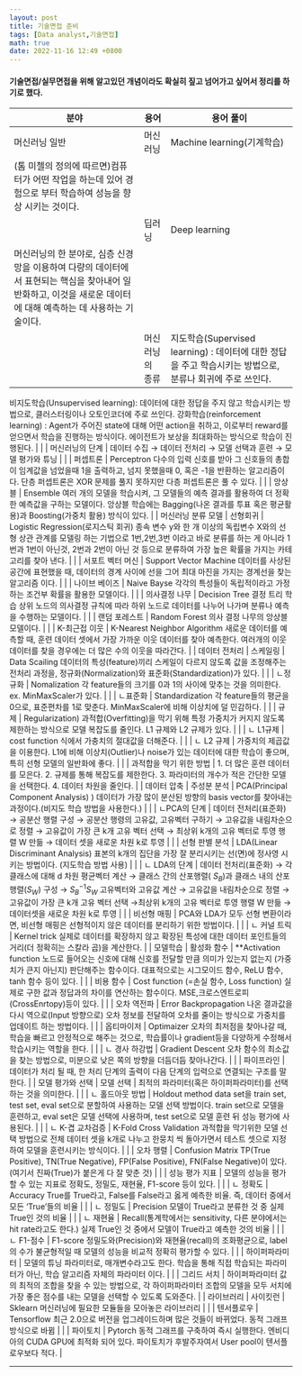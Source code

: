 ```yaml
---
layout: post
title: 기술면접 준비
tags: [Data analyst,기술면접]
math: true
date: 2022-11-16 12:49 +0800
---
```



#### 기술면접/실무면접을 위해 알고있던 개념이라도 확실히 짚고 넘어가고 싶어서 정리를 하기로 했다. 

| 분야 | 용어 | 용어 풀이 |
| --- | --- | --- |
| 머신러닝 일반 | 머신러닝 | ​Machine learning(기계학습)
(톰 미첼의 정의에 따르면)컴퓨터가 어떤 작업을 하는데 있어 경험으로 부터 학습하여 성능을 향상 시키는 것이다. |
|  | ​딥러닝 | Deep learning
머신러닝의 한 분야로, 심층 신경망을 이용하여 다량의 데이터에서 표현되는 핵심을 찾아내어 일반화하고, 이것을 새로운 데이터에 대해 예측하는 데 사용하는 기술이다.  |
|  | ​머신러닝의 종류 | 지도학습(Supervised learning) : 데이터에 대한 정답을 주고 학습시키는 방법으로, 분류나 회귀에 주로 쓰인다.
비지도학습(Unsupervised learning): 데이터에 대한 정답을 주지 않고 학습시키는 방법으로, 클러스터링이나 오토인코더에 주로 쓰인다.
강화학습(reinforcement learning) : Agent가 주어진 state에 대해 어떤 action을 취하고, 이로부터 reward를 얻으면서 학습을 진행하는 방식이다. 에이전트가 보상을 최대화하는 방식으로 학습이 진행된다. |
|  | ​머신러닝의 단계 | 데이터 수집 → 데이터 전처리 → 모델 선택과 훈련 → 모델 평가와 튜닝 |
|  | ​퍼셉트론 | Perceptron
다수의 입력 신호를 받아 그 신호들의 총합이 임계값을 넘었을때 1을 출력하고, 넘지 못했을때 0, 혹은 -1을 반환하는 알고리즘이다. 단층 퍼셉트론은 XOR 문제를 풀지 못하지만 다층 퍼셉트론은 풀 수 있다. |
|  | ​앙상블 | Ensemble
여러 개의 모델을 학습시켜, 그 모델들의 예측 결과를 활용하여 더 정확한 예측값을 구하는 모델이다. 앙상블 학습에는 Bagging(나온 결과를 투표 혹은 평균활용)과 Boosting(가중치 활용) 방식이 있다. |
| 머신러닝 분류 모델 | 선형회귀 | ​Logistic Regression(로지스틱 회귀)
종속 변수 y와 한 개 이상의 독립변수 X와의 선형 상관 관계를 모델링 하는 기법으로 1번,2번,3번 이라고 바로 분류를 하는 게 아니라 1번과 1번이 아닌것, 2번과 2번이 아닌 것 등으로 분류하여 가장 높은 확률을 가지는 카테고리를 찾아 낸다.  |
|  | ​서포트 벡터 머신 | Support Vector Machine 
데이터를 사상된 공간에 표현했을 때, 데이터의 경계 사이에 선을 그어 최대 마진을 가지는 경계선을 찾는 알고리즘 이다. |
|  | 나이브 베이즈 | Naive Bayse
각각의 특성들이 독립적이라고 가정하는 조건부 확률을 활용한 모델이다. |
|  | 의사결정 나무 | Decision Tree 결정 트리 학습
상위 노드의 의사결정 규칙에 따라 하위 노드로 데이터를 나누어 나가며 분류나 예측을 수행하는 모델이다. |
|  | 랜덤 포레스트 | Random Forest
의사 결정 나무의 앙상블 모델이다. |
|  | K-최근접 이웃 | K-Nearest Neighbor Algorithm
새로운 데이터를 예측할 때, 훈련 데이터 셋에서 가장 가까운 이웃 데이터를 찾아 예측한다. 여러개의 이웃 데이터를 찾을 경우에는 더 많은 수의 이웃을 따라간다.  |
| 데이터 전처리 | 스케일링 | Data Scailing
데이터의 특성(feature)끼리 스케일이 다르지 않도록 값을 조정해주는 전처리 과정을, 정규화(Normalization)와 표준화(Standardization)가 있다. |
|  | ㄴ정규화 | Nomalization
각 feature들의 크기를 0과 1의 사이에 맞추는 것을 의미한다. ex. MinMaxScaler가 있다. |
|  | ㄴ표준화 | Standardization
각 feature들의 평균을 0으로, 표준편차를 1로 맞춘다. MinMaxScaler에 비해 이상치에 덜 민감하다. |
|  | 규제 | Regularization)
과적합(Overfitting)을 막기 위해 특정 가중치가 커지지 않도록 제한하는 방식으로 모델 복잡도를 줄인다. L1 규제와 L2 규제가 있다.  |
|  | ㄴ L1규제 | cost function 식에서 가충치의 절대값을 더해준다. |
|  | ㄴ L2 규제 | 가중치의 제곱값을 이용한다. L1에 비해 이상치(Outlier)나 noise가 있는 데이터에 대한 학습이 좋으며, 특히 선형 모델의 일반화에 좋다. |
|  | 과적합을 막기 위한 방법 | 1. 더 많은 훈련 데이터를 모은다.
2. 규제를 통해 복잡도를 제한한다.
3. 파라미터의 개수가 적은 간단한 모델을 선택한다.
4. 데이터 차원을 줄인다. |
| 데이터 압축 | 주성분 분석 | PCA(Principal Component Analysis) )
데이터가 가장 많이 분산된 방향의 basis vector를 찾아내는 과정이다.(비지도 학습 방법을 사용한다.) |
|  | ㄴPCA의 단계 | 데이터 전처리(표준화) 
→ 공분산 행렬 구성 
→ 공분산 행령의 고유값, 고유벡터 구하기 
→ 고유값을 내림차순으로 정렬
→ 고유값이 가장 큰 k개 고유 벡터 선택 
→ 최상위 k개의 고유 벡터로 투영 행렬 W 만듦
→ 데이터 셋을 새로운 차원 k로 투영 |
|  | 선형 판별 분석 | LDA(Linear Discriminant Analysis)
표본의 k개의 집단을 가장 잘 분리시키는 선(면)에 정사영 시키는 방법이다. (지도학습 방법 사용) |
|  | ㄴ LDA의 단계 | 데이터 전처리(표준화)
→ 각 클래스에 대해 d 차원 평균벡터 계산
→ 클래스 간의 산포행렬( ${S}_B$)과 클래스 내의 산포행렬(${S}_W$) 구성
→ ${S}_B^{-1}{S}_W$ 고유벡터와 고유값 계산
→ 고유값을 내림차순으로 정렬
→ 고유값이 가장 큰 k개 고유 벡터 선택 
→최상위 k개의 고유 벡터로 투영 행렬 W 만듦
→ 데이터셋을 새로운 차원 k로 투영 |
|  | 비선형 매핑 | PCA와 LDA가 모두 선형 변환이라면, 비선형 매핑은 선형적이지 않은 데이터를 분리하기 위한 방법이다. |
|  | ㄴ 커널 트릭 | Kernel trick
실제로 데이터를 확장하지 않고 확장된 특성에 대한 데이터 포인트들의 거리(더 정확히는 스칼라 곱)을 계산한다. |
| 모델학습 | 활성화 함수 | **Activation function
노드로 들어오는 신호에 대해 신호를 전달할 만큼 의미가 있는지 없는지 (가중치가 큰지 아닌지) 판단해주는 함수이다. 대표적으로는 시그모이드 함수, ReLU 함수, tanh 함수 등이 있다. |
|  | 비용 함수 | Cost function (=손실 함수, Loss function)
실제로 구한 값과 정답과의 차이를 연산하는 함수이다. MSE,크로스엔트로피(CrossEnrtopy)등이 있다.  |
|  | 오차 역전파 | Error Backpropagation
나온 결과값을 다시 역으로(Input 방향으로) 오차 정보를 전달하여 오차를 줄이는 방식으로 가중치를 업데이트 하는 방법이다. |
|  | 옵티마이저 | Optimaizer
오차의 최저점을 찾아나갈 때, 학습을 빠르고 안정적으로 해주는 것으로, 학습률이나 gradient등을 다양하게 수정해서 학습시키는 역할을 한다. |
|  | ㄴ 경사 하강법 | Gradient Descent
오차 함수의 최소값을 찾는 방법으로, 미분으로 낮은 쪽의 방향을 더듬더듬 찾아나간다. |
|  | 파이프라인 | 데이터가 처리 될 때, 한 처리 단계의 출력이 다음 단계의 입력으로 연결되는 구조를 말한다.  |
| 모델 평가와 선택 | 모델 선택 | 최적의 파라미터(혹은 하이퍼파라미터)를 선택하는 것을 의미한다. |
|  | ㄴ 홀드아웃 방법 | Holdout method
data set을 train set, test set, eval set으로 분할하여 사용하는 모델 선택 방법이다. train set으로 모델을 훈련하고, eval set은 모델 선택에 사용하며, test set으로 모델 훈련 뒤 성능 평가에 사용된다. |
|  | ㄴ K-겹 교차검증 | K-Fold Cross Validation
과적합을 막기위한 모델 선택 방법으로 전체 데이터 셋을 k개로 나누고 한뭉치 씩 돌아가면서 테스트 셋으로 지정하여 모델을 훈련시키는 방식이다. |
|  | 오차 행렬 | Confusion Matrix
TP(True Positive), TN(True Negative), FP(False Positive), FN(False Negative)이 있다.
(여기서 진짜(True)가 붙은게 다 잘 맞춘 것) |
|  | 성능 평가 지표 | 모델의 성능을 평가할 수 있는 지표로 정확도, 정밀도, 재현율, F1-score 등이 있다.  |
|  | ㄴ 정확도 | Accuracy
True를 True라고, False를 False라고 옳게 예측한 비율. 즉, 데이터 중에서 모든 ‘True’들의 비율 |
|  | ㄴ 정밀도 | Precision
모델이 True라고 분류한 것 중 실제 True인 것의 비율 |
|  | ㄴ 재현율 | Recall(통계학에서는 sensitivity, 다른 분야에서는 hit rate라고도 한다.)
실제 True인 것 중에서 모델이 True라고 예측한 것의 비율 |
|  | ㄴ F1-점수 | F1-score
정밀도와(Precision)와 재현율(recall)의 조화평균으로, label의 수가 불균형적일 때 모델의 성능을 비교적 정확히 평가할 수 있다. |
|  | 하이퍼파라미터 | 모델의 튜닝 파라미터로, 매개변수라고도 한다. 학습을 통해 직접 학습되는 파라미터가 아닌, 학습 알고리즘 자체의 파라미터 이다. |
|  | 그리드 서치 | 하이퍼파라미터 값의 최적의 조합을 찾을 수 있는 방법으로, 각 하이퍼파라미터 조합의 모델을 모두 서치에 가장 좋은 점수를 내는 모델을 선택할 수 있도록 도와준다. |
| 라이브러리 | 사이킷런 | Sklearn
머신러닝에 필요한 모듈들을 모아놓은 라이브러리 |
|  | 텐서플로우 | Tensorflow
최근 2.0으로 버전을 업그레이드하며 많은 것들이 바뀌었다. 동적 그래프 방식으로 바뀜 |
|  | 파이토치 | Pytorch
동적 그래프를 구축하여 즉시 실행한다. 엔비디아의 CUDA GPU에 최적화 되어 있다. 파이토치가 후발주자여서 User pool이 텐서플로우보다 적다. |

---